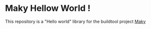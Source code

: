 # Maky Hellow World !

This repository is a "Hello world" library for the buildtool project [Maky](https://github.com/Aytixel/maky)
